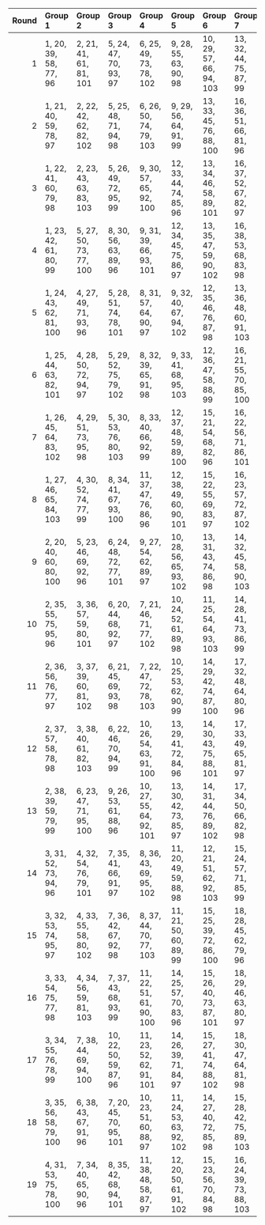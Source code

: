 |   Round | Group 1                | Group 2                | Group 3                | Group 4                 | Group 5                 | Group 6                 | Group 7                 | Group 8                 | Group 9           | Group 10          | Group 11          | Group 12          | Group 13           | Group 14           | Group 15           | Group 16           | Group 17           | Group 18           | Group 19           |
|--------:|:-----------------------|:-----------------------|:-----------------------|:------------------------|:------------------------|:------------------------|:------------------------|:------------------------|:------------------|:------------------|:------------------|:------------------|:-------------------|:-------------------|:-------------------|:-------------------|:-------------------|:-------------------|:-------------------|
|       1 | 1, 20, 39, 58, 77, 96  | 2, 21, 41, 61, 81, 101 | 5, 24, 47, 70, 93, 97  | 6, 25, 49, 73, 78, 102  | 9, 28, 55, 63, 90, 98   | 10, 29, 57, 66, 94, 103 | 13, 32, 44, 75, 87, 99  | 17, 36, 52, 68, 84, 100 | 3, 22, 43, 64, 85 | 4, 23, 45, 67, 89 | 7, 26, 51, 76, 82 | 8, 27, 53, 60, 86 | 11, 30, 40, 69, 79 | 12, 31, 42, 72, 83 | 14, 33, 46, 59, 91 | 15, 34, 48, 62, 95 | 16, 35, 50, 65, 80 | 18, 37, 54, 71, 88 | 19, 38, 56, 74, 92 |
|       2 | 1, 21, 40, 59, 78, 97  | 2, 22, 42, 62, 82, 102 | 5, 25, 48, 71, 94, 98  | 6, 26, 50, 74, 79, 103  | 9, 29, 56, 64, 91, 99   | 13, 33, 45, 76, 88, 100 | 16, 36, 51, 66, 81, 96  | 17, 37, 53, 69, 85, 101 | 3, 23, 44, 65, 86 | 4, 24, 46, 68, 90 | 7, 27, 52, 58, 83 | 8, 28, 54, 61, 87 | 10, 30, 39, 67, 95 | 11, 31, 41, 70, 80 | 12, 32, 43, 73, 84 | 14, 34, 47, 60, 92 | 15, 35, 49, 63, 77 | 18, 38, 55, 72, 89 | 19, 20, 57, 75, 93 |
|       3 | 1, 22, 41, 60, 79, 98  | 2, 23, 43, 63, 83, 103 | 5, 26, 49, 72, 95, 99  | 9, 30, 57, 65, 92, 100  | 12, 33, 44, 74, 85, 96  | 13, 34, 46, 58, 89, 101 | 16, 37, 52, 67, 82, 97  | 17, 38, 54, 70, 86, 102 | 3, 24, 45, 66, 87 | 4, 25, 47, 69, 91 | 6, 27, 51, 75, 80 | 7, 28, 53, 59, 84 | 8, 29, 55, 62, 88  | 10, 31, 40, 68, 77 | 11, 32, 42, 71, 81 | 14, 35, 48, 61, 93 | 15, 36, 50, 64, 78 | 18, 20, 56, 73, 90 | 19, 21, 39, 76, 94 |
|       4 | 1, 23, 42, 61, 80, 99  | 5, 27, 50, 73, 77, 100 | 8, 30, 56, 63, 89, 96  | 9, 31, 39, 66, 93, 101  | 12, 34, 45, 75, 86, 97  | 13, 35, 47, 59, 90, 102 | 16, 38, 53, 68, 83, 98  | 17, 20, 55, 71, 87, 103 | 2, 24, 44, 64, 84 | 3, 25, 46, 67, 88 | 4, 26, 48, 70, 92 | 6, 28, 52, 76, 81 | 7, 29, 54, 60, 85  | 10, 32, 41, 69, 78 | 11, 33, 43, 72, 82 | 14, 36, 49, 62, 94 | 15, 37, 51, 65, 79 | 18, 21, 57, 74, 91 | 19, 22, 40, 58, 95 |
|       5 | 1, 24, 43, 62, 81, 100 | 4, 27, 49, 71, 93, 96  | 5, 28, 51, 74, 78, 101 | 8, 31, 57, 64, 90, 97   | 9, 32, 40, 67, 94, 102  | 12, 35, 46, 76, 87, 98  | 13, 36, 48, 60, 91, 103 | 16, 20, 54, 69, 84, 99  | 2, 25, 45, 65, 85 | 3, 26, 47, 68, 89 | 6, 29, 53, 58, 82 | 7, 30, 55, 61, 86 | 10, 33, 42, 70, 79 | 11, 34, 44, 73, 83 | 14, 37, 50, 63, 95 | 15, 38, 52, 66, 80 | 17, 21, 56, 72, 88 | 18, 22, 39, 75, 92 | 19, 23, 41, 59, 77 |
|       6 | 1, 25, 44, 63, 82, 101 | 4, 28, 50, 72, 94, 97  | 5, 29, 52, 75, 79, 102 | 8, 32, 39, 65, 91, 98   | 9, 33, 41, 68, 95, 103  | 12, 36, 47, 58, 88, 99  | 16, 21, 55, 70, 85, 100 | 19, 24, 42, 60, 78, 96  | 2, 26, 46, 66, 86 | 3, 27, 48, 69, 90 | 6, 30, 54, 59, 83 | 7, 31, 56, 62, 87 | 10, 34, 43, 71, 80 | 11, 35, 45, 74, 84 | 13, 37, 49, 61, 92 | 14, 38, 51, 64, 77 | 15, 20, 53, 67, 81 | 17, 22, 57, 73, 89 | 18, 23, 40, 76, 93 |
|       7 | 1, 26, 45, 64, 83, 102 | 4, 29, 51, 73, 95, 98  | 5, 30, 53, 76, 80, 103 | 8, 33, 40, 66, 92, 99   | 12, 37, 48, 59, 89, 100 | 15, 21, 54, 68, 82, 96  | 16, 22, 56, 71, 86, 101 | 19, 25, 43, 61, 79, 97  | 2, 27, 47, 67, 87 | 3, 28, 49, 70, 91 | 6, 31, 55, 60, 84 | 7, 32, 57, 63, 88 | 9, 34, 42, 69, 77  | 10, 35, 44, 72, 81 | 11, 36, 46, 75, 85 | 13, 38, 50, 62, 93 | 14, 20, 52, 65, 78 | 17, 23, 39, 74, 90 | 18, 24, 41, 58, 94 |
|       8 | 1, 27, 46, 65, 84, 103 | 4, 30, 52, 74, 77, 99  | 8, 34, 41, 67, 93, 100 | 11, 37, 47, 76, 86, 96  | 12, 38, 49, 60, 90, 101 | 15, 22, 55, 69, 83, 97  | 16, 23, 57, 72, 87, 102 | 19, 26, 44, 62, 80, 98  | 2, 28, 48, 68, 88 | 3, 29, 50, 71, 92 | 5, 31, 54, 58, 81 | 6, 32, 56, 61, 85 | 7, 33, 39, 64, 89  | 9, 35, 43, 70, 78  | 10, 36, 45, 73, 82 | 13, 20, 51, 63, 94 | 14, 21, 53, 66, 79 | 17, 24, 40, 75, 91 | 18, 25, 42, 59, 95 |
|       9 | 2, 20, 40, 60, 80, 100 | 5, 23, 46, 69, 92, 96  | 6, 24, 48, 72, 77, 101 | 9, 27, 54, 62, 89, 97   | 10, 28, 56, 65, 93, 102 | 13, 31, 43, 74, 86, 98  | 14, 32, 45, 58, 90, 103 | 17, 35, 51, 67, 83, 99  | 1, 38, 57, 76, 95 | 3, 21, 42, 63, 84 | 4, 22, 44, 66, 88 | 7, 25, 50, 75, 81 | 8, 26, 52, 59, 85  | 11, 29, 39, 68, 78 | 12, 30, 41, 71, 82 | 15, 33, 47, 61, 94 | 16, 34, 49, 64, 79 | 18, 36, 53, 70, 87 | 19, 37, 55, 73, 91 |
|      10 | 2, 35, 55, 75, 95, 96  | 3, 36, 57, 59, 80, 101 | 6, 20, 44, 68, 92, 97  | 7, 21, 46, 71, 77, 102  | 10, 24, 52, 61, 89, 98  | 11, 25, 54, 64, 93, 103 | 14, 28, 41, 73, 86, 99  | 18, 32, 49, 66, 83, 100 | 1, 34, 53, 72, 91 | 4, 37, 40, 62, 84 | 5, 38, 42, 65, 88 | 8, 22, 48, 74, 81 | 9, 23, 50, 58, 85  | 12, 26, 56, 67, 78 | 13, 27, 39, 70, 82 | 15, 29, 43, 76, 90 | 16, 30, 45, 60, 94 | 17, 31, 47, 63, 79 | 19, 33, 51, 69, 87 |
|      11 | 2, 36, 56, 76, 77, 97  | 3, 37, 39, 60, 81, 102 | 6, 21, 45, 69, 93, 98  | 7, 22, 47, 72, 78, 103  | 10, 25, 53, 62, 90, 99  | 14, 29, 42, 74, 87, 100 | 17, 32, 48, 64, 80, 96  | 18, 33, 50, 67, 84, 101 | 1, 35, 54, 73, 92 | 4, 38, 41, 63, 85 | 5, 20, 43, 66, 89 | 8, 23, 49, 75, 82 | 9, 24, 51, 59, 86  | 11, 26, 55, 65, 94 | 12, 27, 57, 68, 79 | 13, 28, 40, 71, 83 | 15, 30, 44, 58, 91 | 16, 31, 46, 61, 95 | 19, 34, 52, 70, 88 |
|      12 | 2, 37, 57, 58, 78, 98  | 3, 38, 40, 61, 82, 103 | 6, 22, 46, 70, 94, 99  | 10, 26, 54, 63, 91, 100 | 13, 29, 41, 72, 84, 96  | 14, 30, 43, 75, 88, 101 | 17, 33, 49, 65, 81, 97  | 18, 34, 51, 68, 85, 102 | 1, 36, 55, 74, 93 | 4, 20, 42, 64, 86 | 5, 21, 44, 67, 90 | 7, 23, 48, 73, 79 | 8, 24, 50, 76, 83  | 9, 25, 52, 60, 87  | 11, 27, 56, 66, 95 | 12, 28, 39, 69, 80 | 15, 31, 45, 59, 92 | 16, 32, 47, 62, 77 | 19, 35, 53, 71, 89 |
|      13 | 2, 38, 39, 59, 79, 99  | 6, 23, 47, 71, 95, 100 | 9, 26, 53, 61, 88, 96  | 10, 27, 55, 64, 92, 101 | 13, 30, 42, 73, 85, 97  | 14, 31, 44, 76, 89, 102 | 17, 34, 50, 66, 82, 98  | 18, 35, 52, 69, 86, 103 | 1, 37, 56, 75, 94 | 3, 20, 41, 62, 83 | 4, 21, 43, 65, 87 | 5, 22, 45, 68, 91 | 7, 24, 49, 74, 80  | 8, 25, 51, 58, 84  | 11, 28, 57, 67, 77 | 12, 29, 40, 70, 81 | 15, 32, 46, 60, 93 | 16, 33, 48, 63, 78 | 19, 36, 54, 72, 90 |
|      14 | 3, 31, 52, 73, 94, 96  | 4, 32, 54, 76, 79, 101 | 7, 35, 41, 66, 91, 97  | 8, 36, 43, 69, 95, 102  | 11, 20, 49, 59, 88, 98  | 12, 21, 51, 62, 92, 103 | 15, 24, 57, 71, 85, 99  | 19, 28, 46, 64, 82, 100 | 1, 29, 48, 67, 86 | 2, 30, 50, 70, 90 | 5, 33, 56, 60, 83 | 6, 34, 39, 63, 87 | 9, 37, 45, 72, 80  | 10, 38, 47, 75, 84 | 13, 22, 53, 65, 77 | 14, 23, 55, 68, 81 | 16, 25, 40, 74, 89 | 17, 26, 42, 58, 93 | 18, 27, 44, 61, 78 |
|      15 | 3, 32, 53, 74, 95, 97  | 4, 33, 55, 58, 80, 102 | 7, 36, 42, 67, 92, 98  | 8, 37, 44, 70, 77, 103  | 11, 21, 50, 60, 89, 99  | 15, 25, 39, 72, 86, 100 | 18, 28, 45, 62, 79, 96  | 19, 29, 47, 65, 83, 101 | 1, 30, 49, 68, 87 | 2, 31, 51, 71, 91 | 5, 34, 57, 61, 84 | 6, 35, 40, 64, 88 | 9, 38, 46, 73, 81  | 10, 20, 48, 76, 85 | 12, 22, 52, 63, 93 | 13, 23, 54, 66, 78 | 14, 24, 56, 69, 82 | 16, 26, 41, 75, 90 | 17, 27, 43, 59, 94 |
|      16 | 3, 33, 54, 75, 77, 98  | 4, 34, 56, 59, 81, 103 | 7, 37, 43, 68, 93, 99  | 11, 22, 51, 61, 90, 100 | 14, 25, 57, 70, 83, 96  | 15, 26, 40, 73, 87, 101 | 18, 29, 46, 63, 80, 97  | 19, 30, 48, 66, 84, 102 | 1, 31, 50, 69, 88 | 2, 32, 52, 72, 92 | 5, 35, 39, 62, 85 | 6, 36, 41, 65, 89 | 8, 38, 45, 71, 78  | 9, 20, 47, 74, 82  | 10, 21, 49, 58, 86 | 12, 23, 53, 64, 94 | 13, 24, 55, 67, 79 | 16, 27, 42, 76, 91 | 17, 28, 44, 60, 95 |
|      17 | 3, 34, 55, 76, 78, 99  | 7, 38, 44, 69, 94, 100 | 10, 22, 50, 59, 87, 96 | 11, 23, 52, 62, 91, 101 | 14, 26, 39, 71, 84, 97  | 15, 27, 41, 74, 88, 102 | 18, 30, 47, 64, 81, 98  | 19, 31, 49, 67, 85, 103 | 1, 32, 51, 70, 89 | 2, 33, 53, 73, 93 | 4, 35, 57, 60, 82 | 5, 36, 40, 63, 86 | 6, 37, 42, 66, 90  | 8, 20, 46, 72, 79  | 9, 21, 48, 75, 83  | 12, 24, 54, 65, 95 | 13, 25, 56, 68, 80 | 16, 28, 43, 58, 92 | 17, 29, 45, 61, 77 |
|      18 | 3, 35, 56, 58, 79, 100 | 6, 38, 43, 67, 91, 96  | 7, 20, 45, 70, 95, 101 | 10, 23, 51, 60, 88, 97  | 11, 24, 53, 63, 92, 102 | 14, 27, 40, 72, 85, 98  | 15, 28, 42, 75, 89, 103 | 18, 31, 48, 65, 82, 99  | 1, 33, 52, 71, 90 | 2, 34, 54, 74, 94 | 4, 36, 39, 61, 83 | 5, 37, 41, 64, 87 | 8, 21, 47, 73, 80  | 9, 22, 49, 76, 84  | 12, 25, 55, 66, 77 | 13, 26, 57, 69, 81 | 16, 29, 44, 59, 93 | 17, 30, 46, 62, 78 | 19, 32, 50, 68, 86 |
|      19 | 4, 31, 53, 75, 78, 100 | 7, 34, 40, 65, 90, 96  | 8, 35, 42, 68, 94, 101 | 11, 38, 48, 58, 87, 97  | 12, 20, 50, 61, 91, 102 | 15, 23, 56, 70, 84, 98  | 16, 24, 39, 73, 88, 103 | 19, 27, 45, 63, 81, 99  | 1, 28, 47, 66, 85 | 2, 29, 49, 69, 89 | 3, 30, 51, 72, 93 | 5, 32, 55, 59, 82 | 6, 33, 57, 62, 86  | 9, 36, 44, 71, 79  | 10, 37, 46, 74, 83 | 13, 21, 52, 64, 95 | 14, 22, 54, 67, 80 | 17, 25, 41, 76, 92 | 18, 26, 43, 60, 77 |